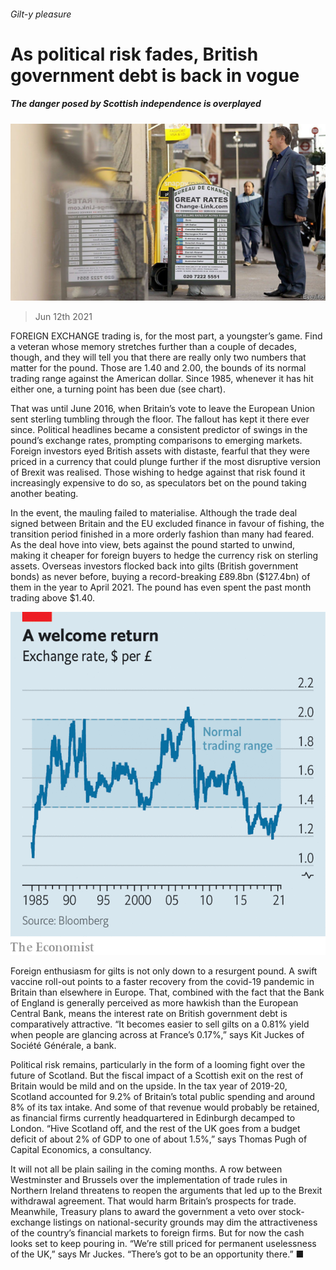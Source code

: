 ###### Gilt-y pleasure

# As political risk fades, British government debt is back in vogue 

##### The danger posed by Scottish independence is overplayed 

![image](images/20210612_brp501.jpg) 

> Jun 12th 2021 

FOREIGN EXCHANGE trading is, for the most part, a youngster’s game. Find a veteran whose memory stretches further than a couple of decades, though, and they will tell you that there are really only two numbers that matter for the pound. Those are 1.40 and 2.00, the bounds of its normal trading range against the American dollar. Since 1985, whenever it has hit either one, a turning point has been due (see chart).

That was until June 2016, when Britain’s vote to leave the European Union sent sterling tumbling through the floor. The fallout has kept it there ever since. Political headlines became a consistent predictor of swings in the pound’s exchange rates, prompting comparisons to emerging markets. Foreign investors eyed British assets with distaste, fearful that they were priced in a currency that could plunge further if the most disruptive version of Brexit was realised. Those wishing to hedge against that risk found it increasingly expensive to do so, as speculators bet on the pound taking another beating.


In the event, the mauling failed to materialise. Although the trade deal signed between Britain and the EU excluded finance in favour of fishing, the transition period finished in a more orderly fashion than many had feared. As the deal hove into view, bets against the pound started to unwind, making it cheaper for foreign buyers to hedge the currency risk on sterling assets. Overseas investors flocked back into gilts (British government bonds) as never before, buying a record-breaking £89.8bn ($127.4bn) of them in the year to April 2021. The pound has even spent the past month trading above $1.40.

![image](images/20210612_BRC537.png) 


Foreign enthusiasm for gilts is not only down to a resurgent pound. A swift vaccine roll-out points to a faster recovery from the covid-19 pandemic in Britain than elsewhere in Europe. That, combined with the fact that the Bank of England is generally perceived as more hawkish than the European Central Bank, means the interest rate on British government debt is comparatively attractive. “It becomes easier to sell gilts on a 0.81% yield when people are glancing across at France’s 0.17%,” says Kit Juckes of Société Générale, a bank.

Political risk remains, particularly in the form of a looming fight over the future of Scotland. But the fiscal impact of a Scottish exit on the rest of Britain would be mild and on the upside. In the tax year of 2019-20, Scotland accounted for 9.2% of Britain’s total public spending and around 8% of its tax intake. And some of that revenue would probably be retained, as financial firms currently headquartered in Edinburgh decamped to London. “Hive Scotland off, and the rest of the UK goes from a budget deficit of about 2% of GDP to one of about 1.5%,” says Thomas Pugh of Capital Economics, a consultancy.

It will not all be plain sailing in the coming months. A row between Westminster and Brussels over the implementation of trade rules in Northern Ireland threatens to reopen the arguments that led up to the Brexit withdrawal agreement. That would harm Britain’s prospects for trade. Meanwhile, Treasury plans to award the government a veto over stock-exchange listings on national-security grounds may dim the attractiveness of the country’s financial markets to foreign firms. But for now the cash looks set to keep pouring in. “We’re still priced for permanent uselessness of the UK,” says Mr Juckes. “There’s got to be an opportunity there.” ■

